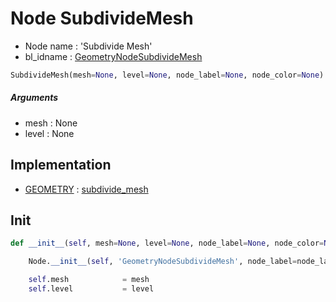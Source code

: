 # Node SubdivideMesh

- Node name : 'Subdivide Mesh'
- bl_idname : [GeometryNodeSubdivideMesh](https://docs.blender.org/api/current/bpy.types.GeometryNodeSubdivideMesh.html)


``` python
SubdivideMesh(mesh=None, level=None, node_label=None, node_color=None)
```
##### Arguments

- mesh : None
- level : None

## Implementation

- [GEOMETRY](/docs/GeoNodes/socket_GEOMETRY.md) : [subdivide_mesh](/docs/GeoNodes/socket_GEOMETRY.md#subdivide_mesh)

## Init

``` python
def __init__(self, mesh=None, level=None, node_label=None, node_color=None):

    Node.__init__(self, 'GeometryNodeSubdivideMesh', node_label=node_label, node_color=node_color)

    self.mesh            = mesh
    self.level           = level
```
